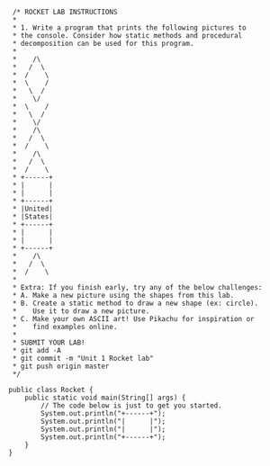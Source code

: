 
     /* ROCKET LAB INSTRUCTIONS
     * 
     * 1. Write a program that prints the following pictures to
     * the console. Consider how static methods and procedural
     * decomposition can be used for this program.
     * 
     *    /\
     *   /  \
     *  /    \
     *  \    /
     *   \  /
     *    \/
     *  \    /
     *   \  /
     *    \/
     *    /\
     *   /  \
     *  /    \
     *    /\
     *   /  \
     *  /    \
     * +------+
     * |      |
     * |      |
     * +------+
     * |United|
     * |States|
     * +------+
     * |      |
     * |      |
     * +------+
     *    /\
     *   /  \
     *  /    \
     * 
     * Extra: If you finish early, try any of the below challenges:
     * A. Make a new picture using the shapes from this lab.
     * B. Create a static method to draw a new shape (ex: circle).
     *    Use it to draw a new picture.
     * C. Make your own ASCII art! Use Pikachu for inspiration or
     *    find examples online.
     * 
     * SUBMIT YOUR LAB!
     * git add -A
     * git commit -m "Unit 1 Rocket lab"
     * git push origin master
     */
     
```
public class Rocket {
    public static void main(String[] args) {
        // The code below is just to get you started.
        System.out.println("+------+");
        System.out.println("|      |");
        System.out.println("|      |");
        System.out.println("+------+");
    }
}
```
